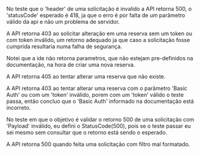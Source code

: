 No teste que o 'header' de uma solicitação é invalido a API retorna 500, o 'statusCode' esperado é 418,
ja que o erro é por falta de um parâmetro válido da api e não um problema de servidor. 

A API retorna 403 ao solicitar alteração em uma reserva sem um token ou com token inválido, um retorno adequado
ja que caso a solicitação fosse cumprida resultaria numa falha de segurança.

Notei que a ide não retorna parametros, que não estejam pre-definidos na documentação, na hora de criar uma 
nova reserva.

A API retorna 405 ao tentar alterar uma reserva que não existe.

A API retorna 403 ao tentar alterar uma reserva com o parâmetro 'Basic Auth' ou com um 'token' inválido, porem 
com um 'token' válido o teste passa, então concluo que o 'Basic Auth' informado na documentação está incorreto.

No teste em que o objetivo é validar o retorno 500 de uma solicitação com 'Payload' inválido, eu defini o 
StatusCode(500), pois se o teste passar eu sei mesmo sem consultar que o retorno está sendo o esperado.

A API retorna 500 quando feita uma solicitação com filtro mal formatado.